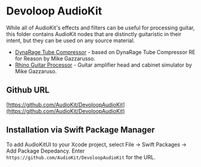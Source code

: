 # Devoloop AudioKit

While all of AudioKit's effects and filters can be useful for processing guitar,
this folder contains AudioKit nodes that are distinctly guitaristic in their intent,
but they can be used on any source material.

* [DynaRage Tube Compressor](https://github.com/AudioKit/DevoloopAudioKit/wiki/DynaRageCompressor) - based on DynaRage Tube Compressor RE for Reason by Mike Gazzarusso.
* [Rhino Guitar Processor](https://github.com/AudioKit/DevoloopAudioKit/wiki/RhinoGuitarProcessor) - Guitar amplifier head and cabinet simulator by Mike Gazzaruso.

## Github URL

[https://github.com/AudioKit/DevoloopAudioKit](https://github.com/AudioKit/DevoloopAudioKit)

## Installation via Swift Package Manager

To add AudioKitUI to your Xcode project, select File -> Swift Packages -> Add Package Depedancy. Enter `https://github.com/AudioKit/DevoloopAudioKit` for the URL. 
